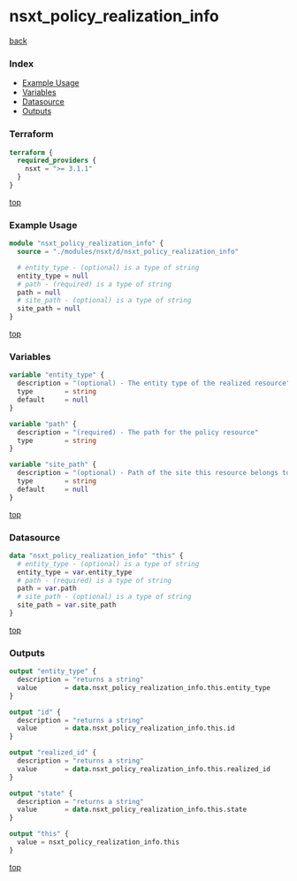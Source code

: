 # nsxt_policy_realization_info

[back](../nsxt.md)

### Index

- [Example Usage](#example-usage)
- [Variables](#variables)
- [Datasource](#datasource)
- [Outputs](#outputs)

### Terraform

```terraform
terraform {
  required_providers {
    nsxt = ">= 3.1.1"
  }
}
```

[top](#index)

### Example Usage

```terraform
module "nsxt_policy_realization_info" {
  source = "./modules/nsxt/d/nsxt_policy_realization_info"

  # entity_type - (optional) is a type of string
  entity_type = null
  # path - (required) is a type of string
  path = null
  # site_path - (optional) is a type of string
  site_path = null
}
```

[top](#index)

### Variables

```terraform
variable "entity_type" {
  description = "(optional) - The entity type of the realized resource"
  type        = string
  default     = null
}

variable "path" {
  description = "(required) - The path for the policy resource"
  type        = string
}

variable "site_path" {
  description = "(optional) - Path of the site this resource belongs to"
  type        = string
  default     = null
}
```

[top](#index)

### Datasource

```terraform
data "nsxt_policy_realization_info" "this" {
  # entity_type - (optional) is a type of string
  entity_type = var.entity_type
  # path - (required) is a type of string
  path = var.path
  # site_path - (optional) is a type of string
  site_path = var.site_path
}
```

[top](#index)

### Outputs

```terraform
output "entity_type" {
  description = "returns a string"
  value       = data.nsxt_policy_realization_info.this.entity_type
}

output "id" {
  description = "returns a string"
  value       = data.nsxt_policy_realization_info.this.id
}

output "realized_id" {
  description = "returns a string"
  value       = data.nsxt_policy_realization_info.this.realized_id
}

output "state" {
  description = "returns a string"
  value       = data.nsxt_policy_realization_info.this.state
}

output "this" {
  value = nsxt_policy_realization_info.this
}
```

[top](#index)